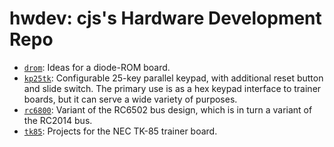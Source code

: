 hwdev: cjs's Hardware Development Repo
======================================

- [`drom`]: Ideas for a diode-ROM board.
- [`kp25tk`]: Configurable 25-key parallel keypad, with additional reset
  button and slide switch. The primary use is as a hex keypad interface to
  trainer boards, but it can serve a wide variety of purposes.
- [`rc6800`]: Variant of the RC6502 bus design, which is in turn a variant of
  the RC2014 bus.
- [`tk85`]: Projects for the NEC TK-85 trainer board.



<!-------------------------------------------------------------------->
[`drom`]: ./drom/
[`kp25tk`]: ./kp25tk/
[`rc6800`]: ./rc6800/
[`tk85`]: ./tk85/
